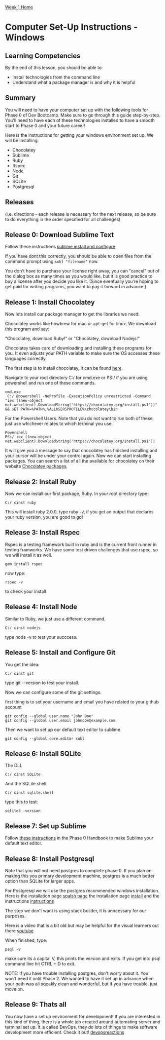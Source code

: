 [Week 1 Home](../)

# Computer Set-Up Instructions - Windows

## Learning Competencies
By the end of this lesson, you should be able to:
- Install technologies from the command line
- Understand what a package manager is and why it is helpful


## Summary
You will need to have your computer set up with the following tools for Phase 0 of Dev Bootcamp. Make sure to go through this guide step-by-step. You'll need to have each of these technologies installed to have a smooth start to Phase 0 and your future career!

Here is the instructions for getting your windows environment set up. We will be installing:

- Chocolatey
- Sublime
- Ruby
- Rspec
- Node
- Git
- SQLite
- Postgresql

## Releases
(i.e. directions - each release is necessary for the next release, so be sure to do everything in the order specified for all challenges)

## Release 0: Download Sublime Text

Follow these instructions [sublime install and configure](https://github.com/Devbootcamp/phase-0-handbook/blob/master/text-editor-setup.md)

If you have dont this correctly, you should be able to open files from the command prompt using `subl "filename"` now.

You don't have to purchase your license right away, you can "cancel" out of the dialog box as many times as you would like, but it is good practice to buy a license after you decide you like it. (Since eventually you're hoping to get paid for writing programs, you want to pay it forward in advance.)

## Release 1: Install Chocolatey
Now lets install our package manager to get the libraries we need.

Chocolatey works like howbrew for mac or apt-get for linux. We download this program and say:

"Chocolatey, download Ruby!" or "Chocolatey, download Nodejs!"

Chocolatey takes care of downloading and installing these programs for you. It even adjusts your PATH variable to make sure the OS accesses these languages correctly.

The first step is to install chocolatey, it can be found [here](http://chocolatey.org/).

Navigate to your root directory C:/ for cmd.exe or PS:/ if you are using powershell and run one of these commands.

```shell
cmd.exe
 C:/ @powershell -NoProfile -ExecutionPolicy unrestricted -Command "iex ((new-object net.webclient).DownloadString('https://chocolatey.org/install.ps1'))" && SET PATH=%PATH%;%ALLUSERSPROFILE%\chocolatey\bin
 ```

For the Powershell Users. Note that you do not want to run both of these, just use whichever relates to which terminal you use.

 ```shell
Powershell
PS:/ iex ((new-object net.webclient).DownloadString('https://chocolatey.org/install.ps1'))
```

It will give you a message to say that chocolatey has finished installing and your cursor will be under your control again. Now we can start installing packages. You can search a list of all the available for chocolatey on their website [Chocolatey packages](http://chocolatey.org/packages).

## Release 2: Install Ruby

Now we can install our first package, Ruby. In your root directory type:

```shell
C:/ cinst ruby
```

This will install ruby 2.0.0, type ruby -v, if you get an output that declares your ruby version, you are good to go!

## Release 3: Install Rspec

Rspec is a testing framework built in ruby and is the current front runner in testing framworks. We have some test driven challenges that use rspec, so we will install it as well.

```shell
gem install rspec
```

now type:

```shell
rspec -v
```
to check your install

## Release 4: Install Node

Similar to Ruby, we just use a different command.

```shell
C:/ cinst nodejs
```

type node -v to test your succcess.

## Release 5: Install and Configure Git

You get the idea:

```shell
C:/ cinst git
```

type git --version to test your install.

Now we can configure some of the git settings.

first thing is to set your username and email you have related to your github account

```shell
git config --global user.name "John Doe"
git config --global user.email johndoe@example.com
```

Then we want to set up our default text editor to sublime.

```shell
git config --global core.editor subl
```

## Release 6: Install SQLite

The DLL
```shell
C:/ cinst SQLite
```
And the SQLite shell
```shell
C:/ cinst sqlite.shell
```

type this to test:

```shell
sqlite3 -version
```

## Release 7: Set up Sublime
Follow [these instructions](https://github.com/Devbootcamp/phase-0-handbook/blob/master/text-editor-setup.md) in the Phase 0 Handbook to make Sublime your default text editor.

## Release 8: Install Postgresql

Note that you will not need postgres to complete phase 0. If you plan on making this you primary development machine, postgres is a much better option than SQLite for larger apps.

For Postgresql we will use the postgres recommended windows installation. Here is the installation page [spalsh page](http://www.postgresql.org/download/windows/) the installation page [install](http://www.enterprisedb.com/products-services-training/pgdownload#windows) and the instructions [instructions](http://www.enterprisedb.com/docs/en/9.3/pginstguide/Table%20of%20Contents.htm)

The step we don't want is using stack builder, it is unncessary for our purposes.

Here is a video that is a bit old but may be helpful for the visual learners out there [youtube](https://www.youtube.com/watch?v=-f9lke78g2U)

When finished, type:

```shell
psql -V
```

make sure its a capital V, this prints the version and exits. If you get into psql command line hit CTRL + D to exit.

NOTE: If you have trouble installing postgres, don't worry about it. You won't need it until Phase 2. We wanted to have it set up in advance when your path was all sqeakly clean and wonderful, but if you have trouble, just move on.

## Release 9: Thats all

You now have a set up environment for development! If you are interested in this kind of thing, there is a whole job created around automating server and terminal set up. It is called DevOps, they do lots of things to make software development more efficient. Check it out! [devopsreactions](http://devopsreactions.tumblr.com/)
